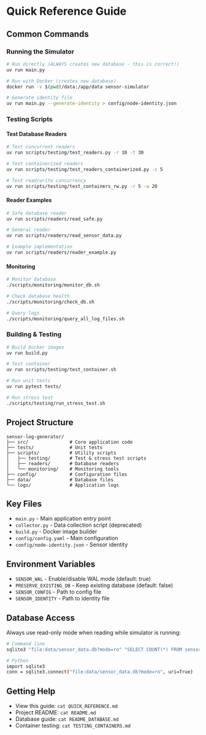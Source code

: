 # Quick Reference Guide

## Common Commands

### Running the Simulator
```bash
# Run directly (ALWAYS creates new database - this is correct!)
uv run main.py

# Run with Docker (creates new database)
docker run -v $(pwd)/data:/app/data sensor-simulator

# Generate identity file
uv run main.py --generate-identity > config/node-identity.json
```

### Testing Scripts

#### Test Database Readers
```bash
# Test concurrent readers
uv run scripts/testing/test_readers.py -r 10 -t 30

# Test containerized readers
uv run scripts/testing/test_readers_containerized.py -c 5

# Test read/write concurrency
uv run scripts/testing/test_containers_rw.py -r 5 -w 20
```

#### Reader Examples
```bash
# Safe database reader
uv run scripts/readers/read_safe.py

# General reader
uv run scripts/readers/read_sensor_data.py

# Example implementation
uv run scripts/readers/reader_example.py
```

#### Monitoring
```bash
# Monitor database
./scripts/monitoring/monitor_db.sh

# Check database health
./scripts/monitoring/check_db.sh

# Query logs
./scripts/monitoring/query_all_log_files.sh
```

### Building & Testing

```bash
# Build Docker images
uv run build.py

# Test container
uv run scripts/testing/test_container.sh

# Run unit tests
uv run pytest tests/

# Run stress test
./scripts/testing/run_stress_test.sh
```

## Project Structure

```
sensor-log-generator/
├── src/               # Core application code
├── tests/             # Unit tests
├── scripts/           # Utility scripts
│   ├── testing/       # Test & stress test scripts
│   ├── readers/       # Database readers
│   └── monitoring/    # Monitoring tools
├── config/            # Configuration files
├── data/              # Database files
└── logs/              # Application logs
```

## Key Files

- `main.py` - Main application entry point
- `collector.py` - Data collection script (deprecated)
- `build.py` - Docker image builder
- `config/config.yaml` - Main configuration
- `config/node-identity.json` - Sensor identity

## Environment Variables

- `SENSOR_WAL` - Enable/disable WAL mode (default: true)
- `PRESERVE_EXISTING_DB` - Keep existing database (default: false)
- `SENSOR_CONFIG` - Path to config file
- `SENSOR_IDENTITY` - Path to identity file

## Database Access

Always use read-only mode when reading while simulator is running:

```bash
# Command line
sqlite3 "file:data/sensor_data.db?mode=ro" "SELECT COUNT(*) FROM sensor_readings;"

# Python
import sqlite3
conn = sqlite3.connect("file:data/sensor_data.db?mode=ro", uri=True)
```

## Getting Help

- View this guide: `cat QUICK_REFERENCE.md`
- Project README: `cat README.md`
- Database guide: `cat README_DATABASE.md`
- Container testing: `cat TESTING_CONTAINERS.md`
